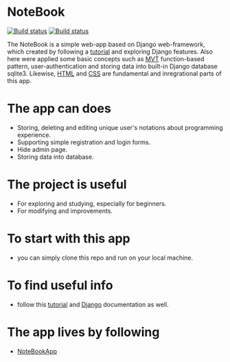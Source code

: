 # NoteBook

[![Build status](https://img.shields.io/badge/Python-FFD43B?style=for-the-badge&logo=python&logoColor=blue)](https://python.org)
[![Build status](https://img.shields.io/badge/Django-092E20?style=for-the-badge&logo=django&logoColor=green)](https://www.djangoproject.com)

The NoteBook is a simple web-app based on Django web-framework,
which created by following a [tutorial](https://www.pythontutorial.net/django-tutorial/)
and exploring Django features. Also here were applied some basic concepts such as [MVT](https://www.javatpoint.com/django-mvt) function-based pattern, user-authentication and storing data into built-in Django database sqlite3.
Likewise, [HTML](https://developer.mozilla.org/en-US/docs/Web/HTML) and [CSS](https://developer.mozilla.org/en-US/docs/Web/CSS) are fundamental and inregrational parts of this app.
# The app can does

- Storing, deleting and editing unique user's notations about programming experience.
- Supporting simple registration and login forms.
- Hide admin page.
- Storing data into database.

# The project is useful
- For exploring and studying, especially for beginners.
- For modifying and improvements.

# To start with this app
- you can simply clone this repo and run on your local machine.

# To find useful info
- follow this [tutorial](https://www.pythontutorial.net/django-tutorial/) and [Django](https://docs.djangoproject.com/) documentation as well.

# The app lives by following
- [NoteBookApp](http://nazar2022.pythonanywhere.com/)


